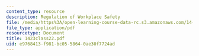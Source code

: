 ```yaml
---
content_type: resource
description: Regulation of Workplace Safety
file: /media/https%3A/open-learning-course-data-rc.s3.amazonaws.com/14-23-government-regulation-of-industry-spring-2003/e9768413f981bc0558640ae30f7724ad_1423class22.pdf
file_type: application/pdf
resourcetype: Document
title: 1423class22.pdf
uid: e9768413-f981-bc05-5864-0ae30f7724ad
---
```

